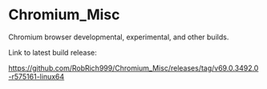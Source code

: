 # Chromium_Misc
Chromium browser developmental, experimental, and other builds.

Link to latest build release:

https://github.com/RobRich999/Chromium_Misc/releases/tag/v69.0.3492.0-r575161-linux64

